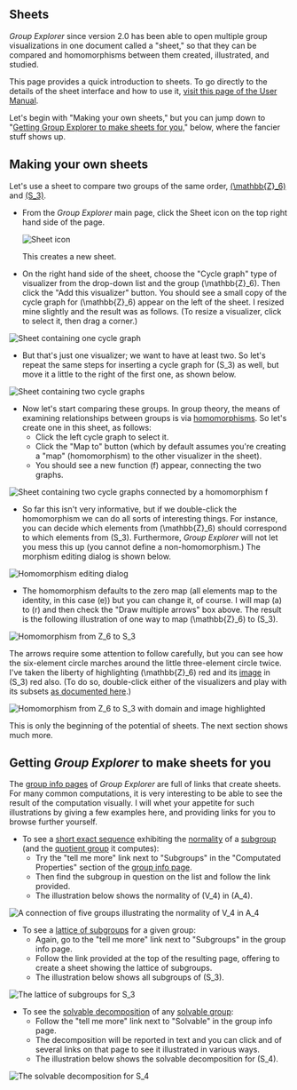 
## Sheets

*Group Explorer* since version 2.0 has been able to open multiple group
visualizations in one document called a "sheet," so that they can be
compared and homomorphisms between them created, illustrated, and studied.

This page provides a quick introduction to sheets.  To go directly to the
details of the sheet interface and how to use it, [visit this page of the
User Manual](rf-um-sheetwindow.md).

Let's begin with "Making your own sheets," but you can jump down to
"[Getting Group Explorer to make sheets for
you,](#getting-group-explorer-to-make-sheets-for-you)" below, where the
fancier stuff shows up.

## Making your own sheets

Let's use a sheet to compare two groups of the same order,
[\(\mathbb{Z}_6\)](http://nathancarter.github.io/group-explorer/GroupInfo.html?groupURL=Z_6.group)
and
[\(S_3\)](http://nathancarter.github.io/group-explorer/GroupInfo.html?groupURL=S_3.group).

 * From the *Group Explorer* main page, click the Sheet icon on the top
   right hand side of the page.

    ![Sheet icon](sheet-icon.png)

    This creates a new sheet.

 * On the right hand side of the sheet, choose the "Cycle graph" type of
   visualizer from the drop-down list and the group \(\mathbb{Z}_6\).
   Then click the "Add this visualizer" button.  You should see a small
   copy of the cycle graph for \(\mathbb{Z}_6\) appear on the left of the
   sheet.  I resized mine slightly and the result was as follows.
   (To resize a visualizer, click to select it, then drag a corner.)

![Sheet containing one cycle graph](illustration-sheettut1.png)

 * But that's just one visualizer; we want to have at least two.
   So let's repeat the same steps for inserting a cycle graph for
   \(S_3\) as well, but move it a little to the right of the first one,
   as shown below.

![Sheet containing two cycle graphs](illustration-sheettut2.png)

 * Now let's start comparing these groups.
   In group theory, the means of examining relationships between groups
   is via [homomorphisms](rf-groupterms.md#homomorphism).
   So let's create one in this sheet, as follows:
    * Click the left cycle graph to select it.
    * Click the "Map to" button (which by default assumes you're creating
      a "map" (homomorphism) to the other visualizer in the sheet).
    * You should see a new function \(f\) appear, connecting the two graphs.

![Sheet containing two cycle graphs connected by a homomorphism f](illustration-sheettut3.png)

 * So far this isn't very informative, but if we double-click the
   homomorphism we can do all sorts of interesting things.
   For instance, you can decide which elements from \(\mathbb{Z}_6\)
   should correspond to which elements from \(S_3\).
   Furthermore, *Group Explorer* will not let you mess this up
   (you cannot define a non-homomorphism.)  The morphism editing dialog
   is shown below.

![Homomorphism editing dialog](illustration-sheettut4.png)

 * The homomorphism defaults to the zero map
   (all elements map to the identity, in this case \(e\))
   but you can change it, of course. I will map \(a\) to \(r\)
   and then check the "Draw multiple arrows" box above.
   The result is the following illustration of one way to map
   \(\mathbb{Z}_6\) to \(S_3\).

![Homomorphism from Z_6 to S_3](illustration-sheettut5.png)

The arrows require some attention to follow carefully, but you can see how
the six-element circle marches around the little three-element circle twice.
I've taken the liberty of highlighting \(\mathbb{Z}_6\) red and its
[image](rf-groupterms.md#morphimage) in \(S_3\) red also. (To do so,
double-click either of the visualizers and play with its subsets [as
documented here](rf-um-subsetlistbox.md).)

![Homomorphism from Z_6 to S_3 with domain and image highlighted](illustration-sheettut6.png)

This is only the beginning of the potential of sheets. The next section
shows much more.

## Getting *Group Explorer* to make sheets for you

The [group info pages](rf-um-groupwindow.md) of *Group Explorer* are full of
links that create sheets. For many common computations, it is very
interesting to be able to see the result of the computation visually. I will
whet your appetite for such illustrations by giving a few examples here, and
providing links for you to browse further yourself.

 * To see a [short exact sequence](rf-groupterms.md#ses) exhibiting the
   [normality](rf-groupterms.md#normalsubgroup) of a
   [subgroup](rf-groupterms.md#subgroup)
   (and the [quotient group](rf-groupterms.md#quotient) it computes):
    * Try the "tell me more" link next to "Subgroups" in the
      "Computated Properties" section of the
      [group info page](rf-um-groupwindow.md).
    * Then find the subgroup in question on the list and follow the link
      provided.
    * The illustration below shows the normality of \(V_4\) in \(A_4\).

![A connection of five groups illustrating the normality of V_4 in A_4](illustration-sheettut7.png)

 * To see a [lattice of subgroups](rf-groupterms.md#subgrouplattice)
   for a given group:
    * Again, go to the "tell me more" link next to "Subgroups"
      in the group info page.
    * Follow the link provided at the top of the resulting page,
      offering to create a sheet showing the lattice of subgroups.
    * The illustration below shows all subgroups of \(S_3\).

![The lattice of subgroups for S_3](illustration-sheettut8.png)

 * To see the [solvable decomposition](rf-groupterms.md#solvable) of any
   [solvable group](rf-groupterms.md#solvable):
    * Follow the "tell me more" link next to "Solvable"
      in the group info page.
    * The decomposition will be reported in text and you can click and of
      several links on that page to see it illustrated in various ways.
    * The illustration below shows the solvable decomposition for \(S_4\).

![The solvable decomposition for S_4](illustration-sheettut9.png)
